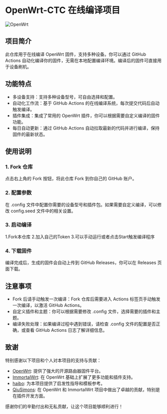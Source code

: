 # OpenWrt-CTC 在线编译项目

![OpenWrt]([https://openwrt.org/_media/logo.png](https://cdn.jsdelivr.net/gh/haiibo/OpenWrt/images/openwrt.png))

## 项目简介

此仓库用于在线编译 OpenWrt 固件，支持多种设备。你可以通过 GitHub Actions 自动化编译你的固件，无需在本地配置编译环境。编译后的固件可直接用于设备刷机。

## 功能特点

- 多设备支持：支持多种设备型号，可自由选择和配置。
- 自动化工作流：基于 GitHub Actions 的在线编译系统，每次提交代码后自动触发编译。
- 插件集成：集成了常用的 OpenWrt 插件，你可以根据需要自定义编译的固件功能。
- 每日自动更新：通过 GitHub Actions 自动拉取最新的代码并进行编译，保持固件的最新状态。

## 使用说明

### 1. Fork 仓库

点击右上角的 Fork 按钮，将此仓库 Fork 到你自己的 GitHub 账户。


### 2. 配置参数

在 .config 文件中配置你需要的设备型号和插件包。如果需要自定义编译，可以修改 config.seed 文件中的相关设置。

### 3. 启动编译

1.Fork本仓库
2.加入自己的Token
3.可以手动运行或者点击Start触发编译程序


### 4. 下载固件

编译完成后，生成的固件会自动上传到 GitHub Releases，你可以在 Releases 页面下载。


## 注意事项

- Fork 后请手动触发一次编译：Fork 仓库后需要进入 Actions 标签页手动触发一次编译，以激活 GitHub Actions。
- 自定义插件和主题：你可以根据需要修改 .config 文件，选择需要的插件和主题。
- 编译失败处理：如果编译过程中遇到错误，请检查 .config 文件的配置是否正确，或查看 GitHub Actions 日志了解详细信息。

## 致谢

特别感谢以下项目和个人对本项目的支持与贡献：

- [OpenWrt](https://openwrt.org/): 提供了强大的开源路由器固件平台。
- [ImmortalWrt](https://github.com/immortalwrt/immortalwrt): 在 OpenWrt 基础上扩展了更多功能和插件支持。
- [haibo](https://github.com/haibo): 为本项目提供了启发性指导和模板参考。
- [QiuSimons](https://github.com/QiuSimons): 在 OpenWrt 和 ImmortalWrt 项目中做出了卓越的贡献，特别是在插件开发方面。

感谢你们的辛勤付出和无私贡献，让这个项目能够顺利进行！
